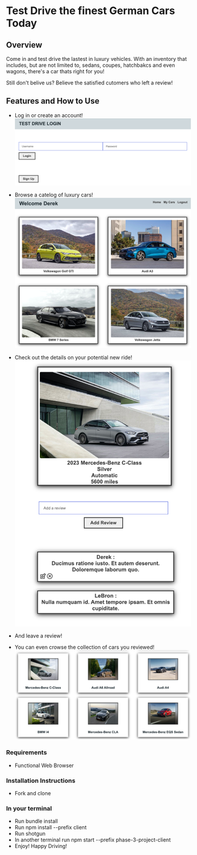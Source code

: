 # Test Drive the finest German Cars Today

## Overview

Come in and test drive the lastest in luxury vehicles. With an inventory that includes, but are not limited to, sedans, coupes, hatchbakcs and even wagons, there's a car thats right for you!

Still don't belive us? Believe the satisfied cutomers who left a review!

## Features and How to Use

* Log in or create an account!
![login-screen](images/login-screen.png)

* Browse a catelog of luxury cars!
![car-page](images/car-page.png)

* Check out the details on your potential new ride!
![review-car](images/review-car.png)
* And leave a review!

* You can even crowse the collection of cars you reviewed!
![my-cars](images/my-cars.png)

### Requirements

* Functional Web Browser

### Installation Instructions

* Fork and clone

### In your terminal

* Run bundle install
* Run npm install --prefix client
* Run shotgun
* In another terminal run npm start --prefix phase-3-project-client
* Enjoy! Happy Driving!
